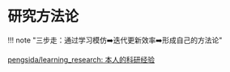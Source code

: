# 研究方法论

!!! note "三步走：通过学习模仿➡️迭代更新效率➡️形成自己的方法论"

[pengsida/learning_research: 本人的科研经验](https://github.com/pengsida/learning_research?tab=readme-ov-file)

